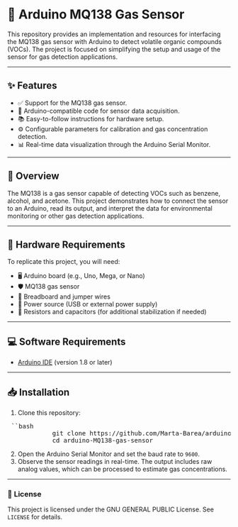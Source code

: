 # 🚀 Arduino MQ138 Gas Sensor

This repository provides an implementation and resources for interfacing the MQ138 gas sensor with Arduino to detect volatile organic compounds (VOCs). The project is focused on simplifying the setup and usage of the sensor for gas detection applications.

---

## ✨ Features

- ✅ Support for the MQ138 gas sensor.
- 🔌 Arduino-compatible code for sensor data acquisition.
- 📚 Easy-to-follow instructions for hardware setup.
- ⚙️ Configurable parameters for calibration and gas concentration detection.
- 📊 Real-time data visualization through the Arduino Serial Monitor.

---

## 📖 Overview

The MQ138 is a gas sensor capable of detecting VOCs such as benzene, alcohol, and acetone. This project demonstrates how to connect the sensor to an Arduino, read its output, and interpret the data for environmental monitoring or other gas detection applications.

---

## 🔧 Hardware Requirements

To replicate this project, you will need:

- 🖥️ Arduino board (e.g., Uno, Mega, or Nano)
- 🛡️ MQ138 gas sensor
- 🔗 Breadboard and jumper wires
- 🔋 Power source (USB or external power supply)
- 📏 Resistors and capacitors (for additional stabilization if needed)

---

## 💻 Software Requirements

- [Arduino IDE](https://www.arduino.cc/en/software) (version 1.8 or later)

 ---
 
## 📥 Installation

1. Clone this repository:
 <pre markdown="1"> ``bash
            git clone https://github.com/Marta-Barea/arduino-MQ138-gas-sensor.git
            cd arduino-MQ138-gas-sensor </pre>

2. Open the Arduino Serial Monitor and set the baud rate to `9600`.
3. Observe the sensor readings in real-time. The output includes raw analog values, which can be processed to estimate gas concentrations.

---

### 📜 **License**
This project is licensed under the GNU GENERAL PUBLIC License. See `LICENSE` for details.

